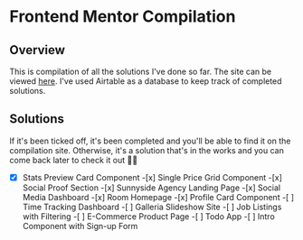 # Frontend Mentor Compilation

## Overview

This is compilation of all the solutions I've done so far. The site can be viewed [here](https://agitated-lewin-aa41a1.netlify.app/). I've used Airtable as a database to keep track of completed solutions.

## Solutions

If it's been ticked off, it's been completed and you'll be able to find it on the compilation site. Otherwise, it's a solution that's in the works and you can come back later to check it out ✌🏻

-[x] Stats Preview Card Component -[x] Single Price Grid Component -[x] Social Proof Section -[x] Sunnyside Agency Landing Page -[x] Social Media Dashboard -[x] Room Homepage -[x] Profile Card Component -[ ] Time Tracking Dashboard -[ ] Galleria Slideshow Site -[ ] Job Listings with Filtering -[ ] E-Commerce Product Page -[ ] Todo App -[ ] Intro Component with Sign-up Form
